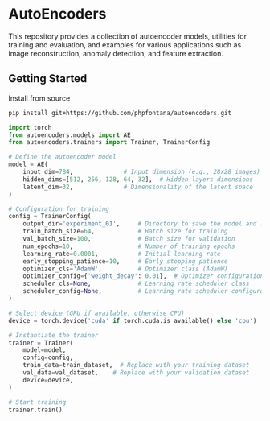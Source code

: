 # AutoEncoders
This repository provides a collection of autoencoder models, utilities for training and evaluation, and examples for various applications such as image reconstruction, anomaly detection, and feature extraction.

## Getting Started
Install from source
```bash
pip install git+https://github.com/phpfontana/autoencoders.git  
```

```python
import torch
from autoencoders.models import AE
from autoencoders.trainers import Trainer, TrainerConfig

# Define the autoencoder model
model = AE(
    input_dim=784,              # Input dimension (e.g., 28x28 images)
    hidden_dims=[512, 256, 128, 64, 32],  # Hidden layers dimensions
    latent_dim=32,              # Dimensionality of the latent space
)

# Configuration for training
config = TrainerConfig(
    output_dir='experiment_01',     # Directory to save the model and logs
    train_batch_size=64,            # Batch size for training
    val_batch_size=100,             # Batch size for validation
    num_epochs=10,                  # Number of training epochs
    learning_rate=0.0001,           # Initial learning rate
    early_stopping_patience=10,     # Early stopping patience
    optimizer_cls='AdamW',          # Optimizer class (AdamW)
    optimizer_config={'weight_decay': 0.01},  # Optimizer configuration
    scheduler_cls=None,             # Learning rate scheduler class
    scheduler_config=None,          # Learning rate scheduler configuration
)

# Select device (GPU if available, otherwise CPU)
device = torch.device('cuda' if torch.cuda.is_available() else 'cpu')

# Instantiate the trainer
trainer = Trainer(
    model=model,
    config=config,
    train_data=train_dataset,  # Replace with your training dataset
    val_data=val_dataset,    # Replace with your validation dataset
    device=device,
)

# Start training
trainer.train()
```